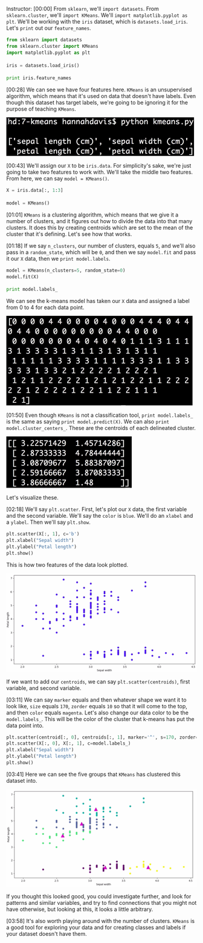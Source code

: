 Instructor: [00:00] From `sklearn`, we'll `import datasets`. From `sklearn.cluster`, we'll `import KMeans`. We'll `import matplotlib.pyplot as plt`. We'll be working with the `iris` dataset, which is `datasets.load_iris`. Let's `print` out our `feature_names`.

```python
from sklearn import datasets
from sklearn.cluster import KMeans
import matplotlib.pyplot as plt

iris = datasets.load_iris()

print iris.feature_names
```

[00:28] We can see we have four features here. `KMeans` is an unsupervised algorithm, which means that it's used on data that doesn't have labels. Even though this dataset has target labels, we're going to be ignoring it for the purpose of teaching `KMeans`.

![Four features](../images/scikit-learn-find-clusters-of-data-with-k-means-clustering-in-python-and-scikit-learn-2c381213-four-features.png)

[00:43] We'll assign our `X` to be `iris.data`. For simplicity's sake, we're just going to take two features to work with. We'll take the middle two features. From here, we can say `model = KMeans()`.

```python
X = iris.data[:, 1:3]

model = KMeans()
```

[01:01] `KMeans` is a clustering algorithm, which means that we give it a number of clusters, and it figures out how to divide the data into that many clusters. It does this by creating centroids which are set to the mean of the cluster that it's defining. Let's see how that works.

[01:18] If we say `n_clusters`, our number of clusters, equals `5`, and we'll also pass in a `random_state`, which will be `0`, and then we say `model.fit` and pass it our `X` data, then we `print model.labels`. 

```python
model = KMeans(n_clusters=5, random_state=0)
model.fit(X)

print model.labels_
```

We can see the k-means model has taken our `X` data and assigned a label from 0 to 4 for each data point.

![KMeans label 0 to 4](../images/scikit-learn-find-clusters-of-data-with-k-means-clustering-in-python-and-scikit-learn-2c381213-KMeans-X-data.png)

[01:50] Even though `KMeans` is not a classification tool, `print model.labels_` is the same as saying `print model.predict(X)`. We can also `print model.cluster_centers_`. These are the centroids of each delineated cluster. 

![Model.predict](../images/scikit-learn-find-clusters-of-data-with-k-means-clustering-in-python-and-scikit-learn-2c381213-model-predict-X.png)

Let's visualize these.

[02:18] We'll say `plt.scatter`. First, let's plot our `X` data, the first variable and the second variable. We'll say the `color` is `blue`. We'll do an `xlabel` and a `ylabel`. Then we'll say `plt.show`. 

```python
plt.scatter(X[:, 1], c='b')
plt.xlabel("Sepal width")
plt.ylabel("Petal length")
plt.show()
```

This is how two features of the data look plotted. 

![Two features plotted](../images/scikit-learn-find-clusters-of-data-with-k-means-clustering-in-python-and-scikit-learn-2c381213-two-features-plotted.png)

If we want to add our `centroids`, we can say `plt.scatter(centroids)`, first variable, and second variable.

[03:11] We can say `marker` equals and then whatever shape we want it to look like, `size` equals `170`, `zorder` equals `10` so that it will come to the top, and then `color` equals `magenta`. Let's also change our data color to be the `model.labels_`. This will be the color of the cluster that k-means has put the data point into.

```python
plt.scatter(centroid[:, 0], centroids[:, 1], marker='^', s=170, zorder=10, c='m')
plt.scatter(X[:, 0], X[:, 1], c=model.labels_)
plt.xlabel("Sepal width")
plt.ylabel("Petal length")
plt.show()
```

[03:41] Here we can see the five groups that `KMeans` has clustered this dataset into. 

![Five groups](../images/scikit-learn-find-clusters-of-data-with-k-means-clustering-in-python-and-scikit-learn-2c381213-five-groups.png)

If you thought this looked good, you could investigate further, and look for patterns and similar variables, and try to find connections that you might not have otherwise, but looking at this, it looks a little arbitrary.

[03:58] It's also worth playing around with the number of clusters. `KMeans` is a good tool for exploring your data and for creating classes and labels if your dataset doesn't have them.